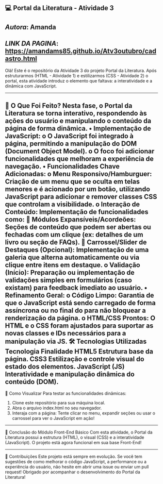💻 Portal da Literatura - Atividade 3
-----
***Autora***: Amanda
------
***LINK DA PAGINA***: https://amandams85.github.io/Atv3outubro/cadastro.html
-----
Olá! Este é o repositório da Atividade 3 do projeto Portal da Literatura.
Após estruturarmos (HTML - Atividade 1) e estilizarmos (CSS - Atividade 2) o portal, esta atividade introduz o elemento que faltava: a interatividade e a dinâmica com JavaScript.
________________________________________
🌟 O Que Foi Feito?
Nesta fase, o Portal da Literatura se torna interativo, respondendo às ações do usuário e manipulando o conteúdo da página de forma dinâmica.
•	Implementação de JavaScript:
o	O JavaScript foi integrado à página, permitindo a manipulação do DOM (Document Object Model).
o	O foco foi adicionar funcionalidades que melhoram a experiência de navegação.
•	Funcionalidades Chave Adicionadas:
o	Menu Responsivo/Hamburguer: Criação de um menu que se oculta em telas menores e é acionado por um botão, utilizando JavaScript para adicionar e remover classes CSS que controlam a visibilidade.
o	Interação de Conteúdo: Implementação de funcionalidades como:
	Módulos Expansíveis/Acordeões: Seções de conteúdo que podem ser abertas ou fechadas com um clique (ex: detalhes de um livro ou seção de FAQs).
	Carrossel/Slider de Destaques (Opcional): Implementação de uma galeria que alterna automaticamente ou via clique entre itens em destaque.
o	Validação (Início): Preparação ou implementação de validações simples em formulários (caso existam) para feedback imediato ao usuário.
•	Refinamento Geral:
o	Código Limpo: Garantia de que o JavaScript está sendo carregado de forma assíncrona ou no final do <body> para não bloquear a renderização da página.
o	HTML/CSS Prontos: O HTML e o CSS foram ajustados para suportar as novas classes e IDs necessários para a manipulação via JS.
🛠️ Tecnologias Utilizadas
Tecnologia	Finalidade
HTML5	Estrutura base da página.
CSS3	Estilização e controle visual do estado dos elementos.
JavaScript (JS)	Interatividade e manipulação dinâmica do conteúdo (DOM).
-------
🔗 Como Visualizar
Para testar as funcionalidades dinâmicas:
1.	Clone este repositório para sua máquina local.
2.	Abra o arquivo index.html no seu navegador.
3.	Interaja com a página: Tente clicar no menu, expandir seções ou usar o carrossel para ver o JavaScript em ação!
-------
🎯 Conclusão do Módulo Front-End Básico
Com esta atividade, o Portal da Literatura possui a estrutura (HTML), o visual (CSS) e a interatividade (JavaScript). O projeto está agora funcional em sua base Front-End!
________________________________________
🤝 Contribuições
Este projeto está sempre em evolução. Se você tem sugestões de como melhorar o código JavaScript, a performance ou a experiência do usuário, não hesite em abrir uma issue ou enviar um pull request!
Obrigado por acompanhar o desenvolvimento do Portal da Literatura!
